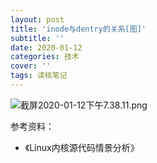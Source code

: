 ```yaml
---
layout: post
title: 'inode与dentry的关系[图]'
subtitle: ''
date: 2020-01-12
categories: 技术
cover: ''
tags: 读核笔记
---
```


![截屏2020-01-12下午7.38.11.png](http://ww1.sinaimg.cn/large/c9caade4gy1gau215rnu3j21h213iqao.jpg)

参考资料：
- 《Linux内核源代码情景分析》